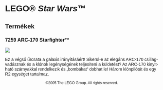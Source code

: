 <div lang="hu-HU" style="font-family: Helvetica, sans-serif;">
<h1>LEGO&reg; <i>Star Wars</i>&trade;</h1>
<h2>Termékek</h2>
<h3 style="font-weight: bold;">
<span class="product_number">7259</span>
<span class="title">ARC-170 Starfighter™</span>
</h3>
<img src="https://www.lego.com/cdn/product-assets/product.img.pri/7259_prod.jpg" type="image/jpeg">
<p class="description">Ez a végső űrcsata a galaxis irányításáért! Sikerül-e az elegáns ARC-170 csillagvadásznak és a klónok legénységének teljesíteni a küldetést? Az ARC-170 kinyitható szárnyakkal rendelkezik és „bombákat” dobhat le! Három klónpilótát és egy R2 egységet tartalmaz.</p>
<p class="footer" style="font-size: 12px; text-align: center;">©2005 The LEGO Group. All rights reserved.</p>
</div>
